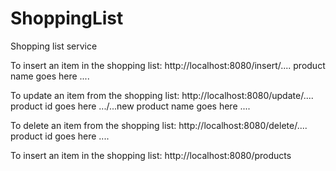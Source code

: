 # ShoppingList
Shopping list service

To insert an item in the shopping list:
http://localhost:8080/insert/.... product name goes here ....

To update an item from the shopping list:
http://localhost:8080/update/.... product id goes here .../...new product name goes here ....

To delete an item from the shopping list:
http://localhost:8080/delete/.... product id goes here ....

To insert an item in the shopping list:
http://localhost:8080/products
